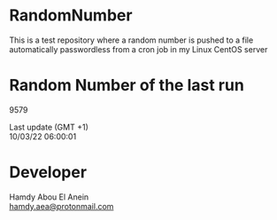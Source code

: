 # RandomNumber    
This is a test repository where a random number is pushed to a file automatically passwordless from a cron job in my Linux CentOS server    
# Random Number of the last run   
9579
      
Last update (GMT +1)    
10/03/22 06:00:01
# Developer    
Hamdy Abou El Anein   
hamdy.aea@protonmail.com

